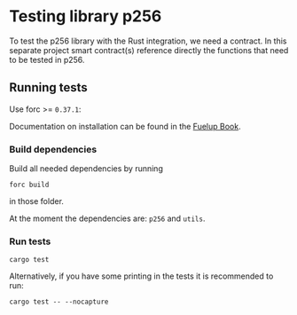 # Testing library p256

To test the p256 library with the Rust integration, we need a contract. In this separate project smart contract(s) reference directly the functions that need to be tested in p256.

## Running tests

Use forc >= `0.37.1`:

Documentation on installation can be found in the [Fuelup Book](https://install.fuel.network/master/basics.html).

### Build dependencies

Build all needed dependencies by running
```
forc build
```
in those folder.

At the moment the dependencies are: `p256` and `utils`.

### Run tests

```
cargo test
```

Alternatively, if you have some printing in the tests it is recommended to run: 

```
cargo test -- --nocapture
```

